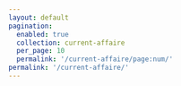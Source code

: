 ```yaml
---
layout: default
pagination:
  enabled: true
  collection: current-affaire
  per_page: 10
  permalink: '/current-affaire/page:num/'
permalink: '/current-affaire/'
---
```

